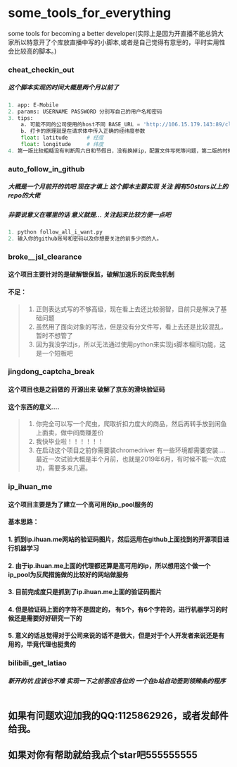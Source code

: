 # some_tools_for_everything
some tools for becoming a better developer(实际上是因为开直播不能总鸽大家所以特意开了个库放直播中写的小脚本,或者是自己觉得有意思的，平时实用性会比较高的脚本。)

### cheat_checkin_out
##### 这个脚本实现的时间大概是两个月以前了
```python
1. app: E-Mobile
2. params: USERNAME PASSWORD 分别写自己的用户名和密码
3. tips: 
    a. 可能不同的公司使用的host不同 BASE_URL = 'http://106.15.179.143:89/client.do' 中的host部分可能需要替换
    b. 打卡的原理就是在请求体中传入正确的经纬度参数
    float: latitude      # 经度
    float: longitude     # 纬度
4. 第一版比较粗糙没有判断周六日和节假日，没有换掉ip，配置文件写死等问题，第二版的时候我会修复这些问题
```

### auto_follow_in_github
##### 大概是一个月前开的坑吧 现在才填上 这个脚本主要实现 关注 拥有50stars以上的repo的大佬
##### 非要说意义在哪里的话 意义就是... 关注起来比较方便一点吧
```python
1. python follow_all_i_want.py
2. 输入你的github账号和密码以及你想要关注的前多少页的人。
```

### broke__jsl_clearance
#### 这个项目主要针对的是破解银保监，破解加速乐的反爬虫机制
#### 不足：
> 1. 正则表达式写的不够高级，现在看上去还比较弱智，目前只是解决了基础问题
> 2. 虽然用了面向对象的写法，但是没有分文件写，看上去还是比较混乱，暂时不想管了
> 3. 因为我没学过js，所以无法通过使用python来实现js脚本相同功能，这是一个短板吧


### jingdong_captcha_break
#### 这个项目也是之前做的 开源出来 破解了京东的滑块验证码
#### 这个东西的意义....
> 1. 你完全可以写一个爬虫，爬取折扣力度大的商品，然后再转手放到闲鱼上面卖，做中间商赚差价
> 2. 我快毕业啦！！！！！！
> 3. 在启动这个项目之前你需要装chromedriver 有一些环境都需要安装....最近一次试验大概是半个月前，也就是2019年6月，有时候不能一次成功，需要多来几遍。


### ip_ihuan_me
#### 这个项目主要是为了建立一个高可用的ip_pool服务的
#### 基本思路：
#### 1. 抓到ip.ihuan.me网站的验证码图片，然后运用在github上面找到的开源项目进行机器学习
#### 2. 由于ip.ihuan.me上面的代理都还算是高可用的ip，所以想用这个做一个ip_pool为反爬措施做的比较好的网站做服务
#### 3. 目前完成度只是抓到了ip.ihuan.me上面的验证码图片
#### 4. 但是验证码上面的字符不是固定的， 有5个，有6个字符的，进行机器学习的时候还是需要好好研究一下的
#### 5. 意义的话总觉得对于公司来说的话不是很大，但是对于个人开发者来说还是有用的，毕竟代理也挺贵的


### bilibili_get_latiao
##### 新开的坑 应该也不难 实现一下之前答应各位的 一个在b站自动签到领辣条的程序
```python 
```


## 如果有问题欢迎加我的QQ:1125862926，或者发邮件给我。
## 如果对你有帮助就给我点个star吧555555555




